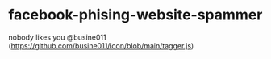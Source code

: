 # facebook-phising-website-spammer

nobody likes you @busine011 (https://github.com/busine011/icon/blob/main/tagger.js)
